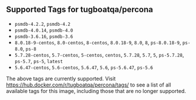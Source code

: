 ## Supported Tags for tugboatqa/percona

* `psmdb-4.2.2`, `psmdb-4.2`
* `psmdb-4.0.14`, `psmdb-4.0`
* `psmdb-3.6.16`, `psmdb-3.6`
* `8.0.18-9-centos`, `8.0-centos`, `8-centos`, `8.0.18-9`, `8.0`, `8`, `ps-8.0.18-9`, `ps-8.0`, `ps-8`
* `5.7.28-centos`, `5.7-centos`, `5-centos`, `centos`, `5.7.28`, `5.7`, `5`, `ps-5.7.28`, `ps-5.7`, `ps-5`, `latest`
* `5.6.47-centos`, `5.6-centos`, `5.6.47`, `5.6`, `ps-5.6.47`, `ps-5.6`

The above tags are currently supported. Visit https://hub.docker.com/r/tugboatqa/percona/tags/ to see a list of all available tags for this image, including those that are no longer supported.
